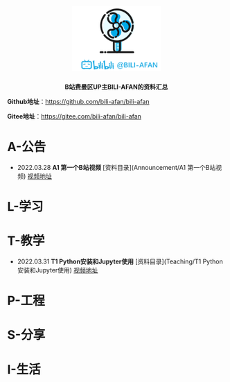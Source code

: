 <h1 align="center">
   <img src="./pics/logo.png" height="150">
    <br>
</h1>

<p align="center">
    <strong>B站费曼区UP主BILI-AFAN的资料汇总</strong>
</p>

**Github地址**：https://github.com/bili-afan/bili-afan

**Gitee地址**：https://gitee.com/bili-afan/bili-afan

# A-公告

- 2022.03.28  **A1 第一个B站视频**    [资料目录](Announcement/A1 第一个B站视频)  [视频地址](https://www.bilibili.com/video/BV1j3411W7z5)

# L-学习

# T-教学

- 2022.03.31 **T1 Python安装和Jupyter使用**  [资料目录](Teaching/T1 Python安装和Jupyter使用)  [视频地址](https://www.bilibili.com/video/BV1B44y1P7Je)

# P-工程

# S-分享

# I-生活

